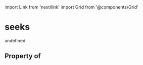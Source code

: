 import Link from 'next/link'
import Grid from '@components/Grid'

# seeks

undefined

## Property of



